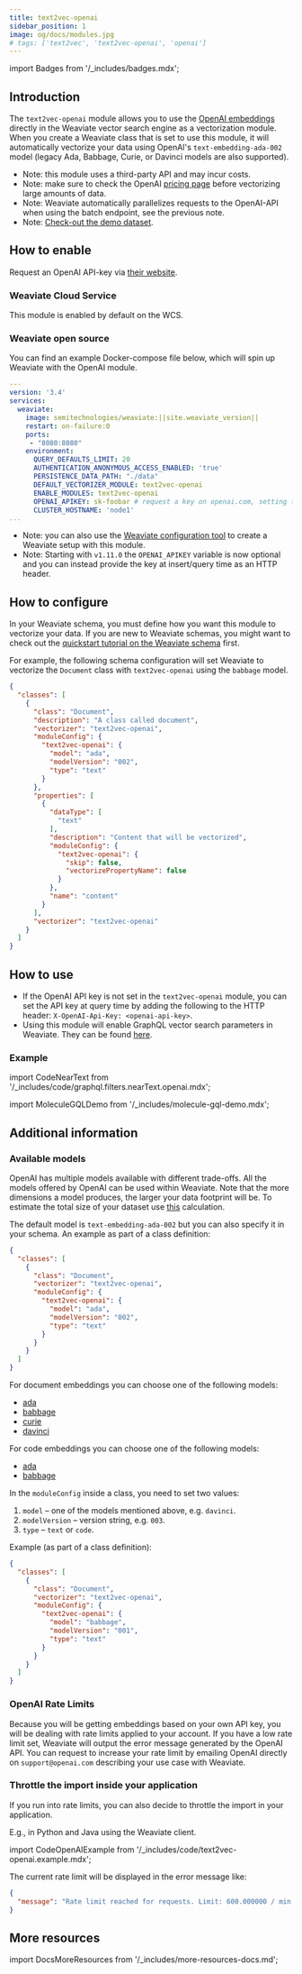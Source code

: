 ```yaml
---
title: text2vec-openai
sidebar_position: 1
image: og/docs/modules.jpg
# tags: ['text2vec', 'text2vec-openai', 'openai']
---
```

import Badges from '/_includes/badges.mdx';

<Badges/>

## Introduction

The `text2vec-openai` module allows you to use the [OpenAI embeddings](https://beta.openai.com/docs/guides/embeddings) directly in the Weaviate vector search engine as a vectorization module. When you create a Weaviate class that is set to use this module, it will automatically vectorize your data using OpenAI's `text-embedding-ada-002` model (legacy Ada, Babbage, Curie, or Davinci models are also supported).

* Note: this module uses a third-party API and may incur costs.
* Note: make sure to check the OpenAI [pricing page](https://openai.com/api/pricing/) before vectorizing large amounts of data.
* Note: Weaviate automatically parallelizes requests to the OpenAI-API when using the batch endpoint, see the previous note.
* Note: [Check-out the demo dataset](https://github.com/weaviate/DEMO-text2vec-openai).

## How to enable

Request an OpenAI API-key via [their website](https://openai.com/api/).

### Weaviate Cloud Service

This module is enabled by default on the WCS.

### Weaviate open source

You can find an example Docker-compose file below, which will spin up Weaviate with the OpenAI module.

```yaml
---
version: '3.4'
services:
  weaviate:
    image: semitechnologies/weaviate:||site.weaviate_version||
    restart: on-failure:0
    ports:
     - "8080:8080"
    environment:
      QUERY_DEFAULTS_LIMIT: 20
      AUTHENTICATION_ANONYMOUS_ACCESS_ENABLED: 'true'
      PERSISTENCE_DATA_PATH: "./data"
      DEFAULT_VECTORIZER_MODULE: text2vec-openai
      ENABLE_MODULES: text2vec-openai
      OPENAI_APIKEY: sk-foobar # request a key on openai.com, setting this parameter is optional, you can also provide the API key on runtime
      CLUSTER_HOSTNAME: 'node1'
...
```

* Note: you can also use the [Weaviate configuration tool](/developers/weaviate/installation/docker-compose.md#configurator) to create a Weaviate setup with this module.
* Note: Starting with `v1.11.0` the `OPENAI_APIKEY` variable is now optional and you can instead provide the key at insert/query time as an HTTP header.

## How to configure

In your Weaviate schema, you must define how you want this module to vectorize your data. If you are new to Weaviate schemas, you might want to check out the [quickstart tutorial on the Weaviate schema](/developers/weaviate/quickstart/schema.md) first.

For example, the following schema configuration will set Weaviate to vectorize the `Document` class with `text2vec-openai` using the `babbage` model.

```json
{
  "classes": [
    {
      "class": "Document",
      "description": "A class called document",
      "vectorizer": "text2vec-openai",
      "moduleConfig": {
        "text2vec-openai": {
          "model": "ada",
          "modelVersion": "002",
          "type": "text"
        }
      },
      "properties": [
        {
          "dataType": [
            "text"
          ],
          "description": "Content that will be vectorized",
          "moduleConfig": {
            "text2vec-openai": {
              "skip": false,
              "vectorizePropertyName": false
            }
          },
          "name": "content"
        }
      ],
      "vectorizer": "text2vec-openai"
    }
  ]
}
```

## How to use

* If the OpenAI API key is not set in the `text2vec-​openai` module, you can set the API key at query time by adding the following to the HTTP header: `X-OpenAI-Api-Key: <openai-api-key>`.
* Using this module will enable GraphQL vector search parameters in Weaviate. They can be found [here](/developers/weaviate/api/graphql/vector-search-parameters.md#neartext).

### Example

import CodeNearText from '/_includes/code/graphql.filters.nearText.openai.mdx';

<CodeNearText />

import MoleculeGQLDemo from '/_includes/molecule-gql-demo.mdx';

<MoleculeGQLDemo query='%7B%0D%0A++Get%7B%0D%0A++++Publication%28%0D%0A++++++nearText%3A+%7B%0D%0A++++++++concepts%3A+%5B%22fashion%22%5D%2C%0D%0A++++++++certainty%3A+0.7%2C%0D%0A++++++++moveAwayFrom%3A+%7B%0D%0A++++++++++concepts%3A+%5B%22finance%22%5D%2C%0D%0A++++++++++force%3A+0.45%0D%0A++++++++%7D%2C%0D%0A++++++++moveTo%3A+%7B%0D%0A++++++++++concepts%3A+%5B%22haute+couture%22%5D%2C%0D%0A++++++++++force%3A+0.85%0D%0A++++++++%7D%0D%0A++++++%7D%0D%0A++++%29%7B%0D%0A++++++name%0D%0A++++++_additional+%7B%0D%0A++++++++certainty%0D%0A++++++%7D%0D%0A++++%7D%0D%0A++%7D%0D%0A%7D'/>

## Additional information

### Available models

OpenAI has multiple models available with different trade-offs. All the models offered by OpenAI can be used within Weaviate. Note that the more dimensions a model produces, the larger your data footprint will be. To estimate the total size of your dataset use [this](/developers/weaviate/concepts/resources.md#an-example-calculation) calculation.

The default model is `text-embedding-ada-002` but you can also specify it in your schema. An example as part of a class definition:

```json
{
  "classes": [
    {
      "class": "Document",
      "vectorizer": "text2vec-openai",
      "moduleConfig": {
        "text2vec-openai": {
          "model": "ada",
          "modelVersion": "002",
          "type": "text"
        }
      }
    }
  ]
}
```

For document embeddings you can choose one of the following models:
* [ada](https://beta.openai.com/docs/engines/ada)
* [babbage](https://beta.openai.com/docs/engines/babbage)
* [curie](https://beta.openai.com/docs/engines/curie)
* [davinci](https://beta.openai.com/docs/engines/davinci)

For code embeddings you can choose one of the following models:
* [ada](https://beta.openai.com/docs/engines/ada)
* [babbage](https://beta.openai.com/docs/engines/babbage)

In the `moduleConfig` inside a class, you need to set two values:

1. `model` – one of the models mentioned above, e.g. `davinci`.
2. `modelVersion` – version string, e.g. `003`.
3. `type` – `text` or `code`.

Example (as part of a class definition):

```json
{
  "classes": [
    {
      "class": "Document",
      "vectorizer": "text2vec-openai",
      "moduleConfig": {
        "text2vec-openai": {
          "model": "babbage",
          "modelVersion": "001",
          "type": "text"
        }
      }
    }
  ]
}
```

### OpenAI Rate Limits

Because you will be getting embeddings based on your own API key, you will be dealing with rate limits applied to your account. If you have a low rate limit set, Weaviate will output the error message generated by the OpenAI API. You can request to increase your rate limit by emailing OpenAI directly on `support@openai.com` describing your use case with Weaviate.

### Throttle the import inside your application

If you run into rate limits, you can also decide to throttle the import in your application.

E.g., in Python and Java using the Weaviate client.

import CodeOpenAIExample from '/_includes/code/text2vec-openai.example.mdx';

<CodeOpenAIExample />

The current rate limit will be displayed in the error message like: 

```json
{
  "message": "Rate limit reached for requests. Limit: 600.000000 / min. Current: 1024.000000 / min. Contact support@openai.com if you continue to have issues."
}
```

## More resources

import DocsMoreResources from '/_includes/more-resources-docs.md';

<DocsMoreResources />
